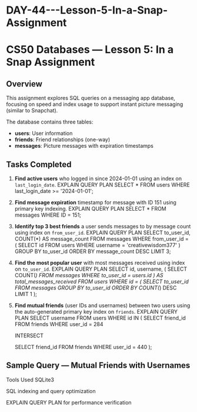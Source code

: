 # DAY-44---Lesson-5-In-a-Snap-Assignment

# CS50 Databases — Lesson 5: In a Snap Assignment

## Overview

This assignment explores SQL queries on a messaging app database, focusing on speed and index usage to support instant picture messaging (similar to Snapchat).

The database contains three tables:

- **users**: User information
- **friends**: Friend relationships (one-way)
- **messages**: Picture messages with expiration timestamps

## Tasks Completed

1. **Find active users** who logged in since 2024-01-01 using an index on `last_login_date`.
EXPLAIN QUERY PLAN
SELECT *
FROM users
WHERE last_login_date >= '2024-01-01';

   
2. **Find message expiration** timestamp for message with ID 151 using primary key indexing.
EXPLAIN QUERY PLAN
SELECT *
FROM messages
WHERE ID = 151;

   
3. **Identify top 3 best friends** a user sends messages to by message count using index on `from_user_id`.
EXPLAIN QUERY PLAN
SELECT to_user_id, COUNT(*) AS message_count
FROM messages
WHERE from_user_id = (
    SELECT id
    FROM users
    WHERE username = 'creativewisdom377'
)
GROUP BY to_user_id
ORDER BY message_count DESC
LIMIT 3;



4. **Find the most popular user** with most messages received using index on `to_user_id`.
EXPLAIN QUERY PLAN
SELECT id, username,
       (
           SELECT COUNT(*)
           FROM messages
           WHERE to_user_id = users.id
       ) AS total_messages_received
FROM users
WHERE id = (
    SELECT to_user_id
    FROM messages
    GROUP BY to_user_id
    ORDER BY COUNT(*) DESC
    LIMIT 1
);



5. **Find mutual friends** (user IDs and usernames) between two users using the auto-generated primary key index on `friends`.
EXPLAIN QUERY PLAN
SELECT username
FROM users
WHERE id IN (
    SELECT friend_id
    FROM friends
    WHERE user_id = 284

    INTERSECT

    SELECT friend_id
    FROM friends
    WHERE user_id = 440
);



## Sample Query — Mutual Friends with Usernames


Tools Used
SQLite3

SQL indexing and query optimization

EXPLAIN QUERY PLAN for performance verification

